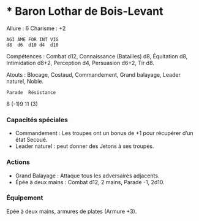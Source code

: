 # * Baron Lothar de Bois-Levant

Allure : 6
Charisme : +2


	AGI	ÂME	FOR	INT	VIG
	d8	d6	d10	d4	d10

Compétences : Combat d12, Connaissance (Batailles) d8, Équitation d8, Intimidation d8+2, Perception d4, Persuasion d6+2,  Tir d8.

Atouts : Blocage, Costaud, Commandement, Grand balayage, Leader naturel, Noble.

	Parade	Résistance
8 (-1)9	11 (3)

### Capacités spéciales

- Commandement : Les troupes ont un bonus de +1 pour récupérer d’un état Secoué.
- Leader naturel : peut donner des Jetons à ses troupes.

### Actions

- Grand Balayage : Attaque tous les adversaires adjacents.
- Épée à deux mains : Combat d12, 2 mains, Parade -1, 2d10.

### Équipement
Epée à deux mains, armures de plates (Armure +3).
